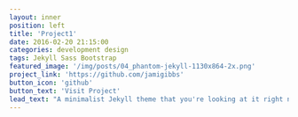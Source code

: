 ```yaml
---
layout: inner
position: left
title: 'Project1'
date: 2016-02-20 21:15:00
categories: development design
tags: Jekyll Sass Bootstrap
featured_image: '/img/posts/04_phantom-jekyll-1130x864-2x.png'
project_link: 'https://github.com/jamigibbs'
button_icon: 'github'
button_text: 'Visit Project'
lead_text: "A minimalist Jekyll theme that you're looking at it right now"
---
```

